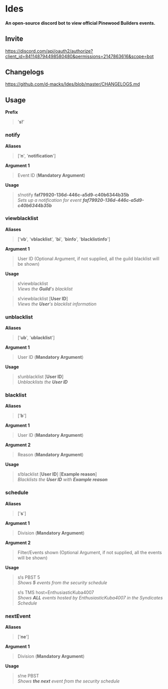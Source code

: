 # Ides
#### An open-source discord bot to view official Pinewood Builders events.
## Invite
https://discord.com/api/oauth2/authorize?client_id=841148794498580480&permissions=2147863616&scope=bot
## Changelogs
https://github.com/d-macks/Ides/blob/master/CHANGELOGS.md

## Usage

**Prefix**
> '**s!**'

### **notify**

**Aliases**
> ['**n**', '**notification**']

**Argument 1**
> Event ID (**Mandatory Argument**)


**Usage**
> s!notify **faf79920-136d-446c-a5d9-c40b6344b35b**  
> *Sets up a notification for event **faf79920-136d-446c-a5d9-c40b6344b35b***


### **viewblacklist**

**Aliases**
> ['**vb**', '**vblacklist**', '**bi**', '**binfo**', '**blacklistinfo**']

**Argument 1**
> User ID (Optional Argument, if not supplied, all the guild blacklist will be shown)


**Usage**
> s!viewblacklist   
> *Views the **Guild**'s blacklist*

> s!viewblacklist [**User ID**]  
> *Views the **User**'s blacklist information*



### **unblacklist**

**Aliases**
> ['**ub**', '**ublacklist**']

**Argument 1**
> User ID (**Mandatory Argument**)

**Usage**
> s!unblacklist [**User ID**]  
> *Unblacklists the **User ID***


### **blacklist**

**Aliases**
> ['**b**']

**Argument 1**
> User ID (**Mandatory Argument**)

**Argument 2**
> Reason (**Mandatory Argument**)

**Usage**
> s!blacklist [**User ID**] [**Example reason**]  
> *Blacklists the **User ID** with **Example reason***

### **schedule**
**Aliases**  
> ['**s**']

**Argument 1**
> Division (**Mandatory Argument**)

**Argument 2**
> Filter/Events shown (Optional Argument, if not supplied, all the events will be shown)

**Usage**
> s!s PBST 5  
> *Shows **5** events from the security schedule*

> s!s TMS host=EnthusiasticKuba4007  
> *Shows **ALL** events hosted by EnthusiasticKuba4007 in the Syndicates Schedule*

### nextEvent
**Aliases**
> ['**ne**']

**Argument 1**
> Division (**Mandatory Argument**)
 
**Usage**
> s!ne PBST  
> *Shows **the next** event from the security schedule*


